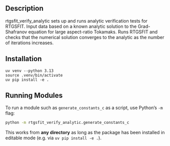 ## Description
rtgsfit_verify_analytic sets up and runs analytic verification tests for RTGSFIT. Input data based on a known analytic solution to the Grad-Shafranov equation for large aspect-ratio Tokamaks. Runs RTGSFIT and checks that the numerical solution converges to the analytic as the number of iterations increases.

## Installation

```
uv venv --python 3.13
source .venv/bin/activate
uv pip install -e .
```

## Running Modules

To run a module such as `generate_constants_c` as a script, use Python’s `-m` flag:

```bash
python -m rtgsfit_verify_analytic.generate_constants_c
```

This works from **any directory** as long as the package has been installed in editable mode (e.g. via `uv pip install -e .`).
